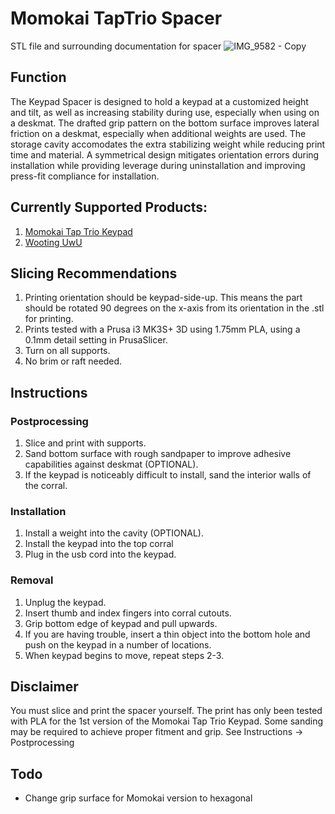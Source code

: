 # Momokai TapTrio Spacer
STL file and surrounding documentation for spacer
![IMG_9582 - Copy](https://user-images.githubusercontent.com/121159543/208869606-64d6751b-da90-4c32-91ec-9cd54708abb5.jpg)
## Function

The Keypad Spacer is designed to hold a keypad at a customized height and tilt, as well as increasing stability during use, especially when using on a deskmat. The drafted grip pattern on the bottom surface improves lateral friction on a deskmat, especially when additional weights are used. The storage cavity accomodates the extra stabilizing weight while reducing print time and material. A symmetrical design mitigates orientation errors during installation while providing leverage during uninstallation and improving press-fit compliance for installation.

## Currently Supported Products:
1. [Momokai Tap Trio Keypad](https://momokai.com/en-ca/products/tap-trio)
2. [Wooting UwU](https://wooting.io/uwu)

## Slicing Recommendations
1. Printing orientation should be keypad-side-up. This means the part should be rotated 90 degrees on the x-axis from its orientation in the .stl for printing.
2. Prints tested with a Prusa i3 MK3S+ 3D using 1.75mm PLA, using a 0.1mm detail setting in PrusaSlicer.
3. Turn on all supports.
4. No brim or raft needed.

## Instructions
### Postprocessing
1. Slice and print with supports. 
2. Sand bottom surface with rough sandpaper to improve adhesive capabilities against deskmat (OPTIONAL).
3. If the keypad is noticeably difficult to install, sand the interior walls of the corral.

### Installation
1. Install a weight into the cavity (OPTIONAL). 
2. Install the keypad into the top corral
3. Plug in the usb cord into the keypad. 

### Removal
1. Unplug the keypad.
2. Insert thumb and index fingers into corral cutouts.
3. Grip bottom edge of keypad and pull upwards. 
4. If you are having trouble, insert a thin object into the bottom hole and push on the keypad in a number of locations. 
5. When keypad begins to move, repeat steps 2-3.

## Disclaimer
You must slice and print the spacer yourself. The print has only been tested with PLA for the 1st version of the Momokai Tap Trio Keypad. Some sanding may be required to achieve proper fitment and grip. See Instructions -> Postprocessing

## Todo
* Change grip surface for Momokai version to hexagonal
